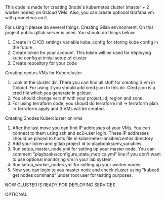 This code is made for creating 3node's kubernetes cluster (master + 2 worker nodes) on Gcloud VMs.
Also, you can create optional Grafana vm with prometeus on it.

For using it please do several things.
Creating Gilab environment.
On this project public gitlab server is used. You should do things below:
1. Create in CI/CD settings variable kube_config for storing kube config in the future.
2. Create token for your account. This token will be used  for deploying kube config at initial setup of cluster
3. Create repository for your code



Creating centos VMs for Kubercluster
1. Look at the cluster dir. There you can find all stuff for creating 3 vm in Gcloud. For using it you should add cred.json to this dir. Cred.json is a cred file which you generate in gcloud. 
2. You should change vars.tf with your project_id, region and zone.
3. For using terraform code, you should do terraform init -> terraform plan -> terraform apply and 3 VMs will be created.



Creating 3nodes Kubercluster on vms
1. After the last move you can find IP addresses of your VMs. You can connect to them using ssh and ec2-user login. These IP addresses should be placed to hosts file in kubernetes-ansible/centos directory
2. Add your token and gitlab project id to playbooks/env_variables
3. Run setup_master_node.yml for setting up your master node. You can comment "playbooks/configure_state_metrics.yml" line if you don't want to use optional monitoring vm in your lab system.
4. Run setup_worker_nodes.yml for setting up your worker nodes.
5. Now you can login to you master node and check cluster using "kubectl get nodes command" under root user for testing purposes.


NOW CLUSTER IS READY FOR DEPLOYING SERVICES

OPTIONAL
 
